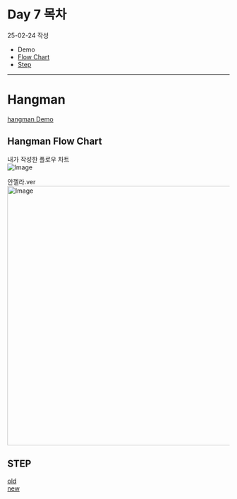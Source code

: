 # Day 7 목차
25-02-24 작성
- Demo
- [Flow Chart](#hangman-flow-chart)
- [Step](#step)
---

# Hangman
[hangman Demo](https://appbrewery.github.io/python-day7-demo/)

## Hangman Flow Chart
내가 작성한 플로우 차트 <br>
![Image](https://github.com/user-attachments/assets/3fa4a086-7fb1-473f-a560-987fc26651bb) <br>

안젤라.ver <br>
<img width="588" alt="Image" src="https://github.com/user-attachments/assets/d1e31e6d-396e-4679-b43f-09ca2f8cf3e0" />


## STEP
[old](https://github.com/Song1610/100days/tree/main/Day%207/project/old) <br>
[new](https://github.com/Song1610/100days/tree/main/Day%207/project/new)